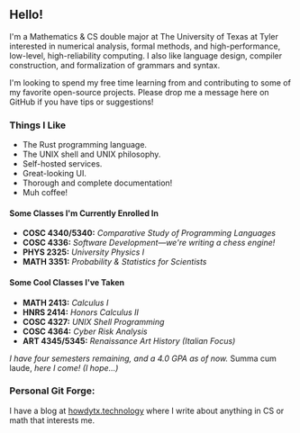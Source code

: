 ## Hello!

I'm a Mathematics & CS double major at The University of Texas at Tyler interested in numerical analysis, formal methods, and high-performance, low-level, high-reliability computing. I also like language design, compiler construction, and formalization of grammars and syntax.

I'm looking to spend my free time learning from and contributing
to some of my favorite open-source projects. Please drop me a message here
on GitHub if you have tips or suggestions!

### Things I Like
- The Rust programming language.
- The UNIX shell and UNIX philosophy.
- Self-hosted services.
- Great-looking UI.
- Thorough and complete documentation!
- Muh coffee!

#### Some Classes I'm Currently Enrolled In
- **COSC 4340/5340:** *Comparative Study of Programming Languages*
- **COSC 4336:** *Software Development—we're writing a chess engine!*
- **PHYS 2325:** *University Physics I*
- **MATH 3351:** *Probability & Statistics for Scientists*

#### Some Cool Classes I've Taken
- **MATH 2413:** *Calculus I*
- **HNRS 2414:** *Honors Calculus II*
- **COSC 4327:** *UNIX Shell Programming*
- **COSC 4364:** *Cyber Risk Analysis*
- **ART  4345/5345:** *Renaissance Art History (Italian Focus)*

*I have four semesters remaining, and a 4.0 GPA as of now.* Summa cum laude, *here I come! (I hope...)*

### Personal Git Forge:
I have a blog at [howdytx.technology](https://howdytx.technology) where I write about anything in CS or math that interests me.

<!---
ethanbarry/ethanbarry is a ✨ special ✨ repository because its `README.md` (this file) appears on your GitHub profile.
You can click the Preview link to take a look at your changes.
--->
